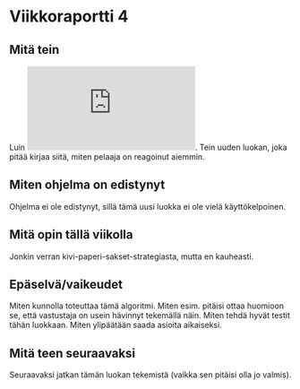 # Viikkoraportti 4

## Mitä tein
Luin ![tämän sivun](https://www.neilpomerleau.com/posts/wp-content/uploads/rps-report.pdf). Tein uuden luokan, joka pitää kirjaa siitä, miten pelaaja on reagoinut aiemmin.

## Miten ohjelma on edistynyt
Ohjelma ei ole edistynyt, sillä tämä uusi luokka ei ole vielä käyttökelpoinen.

## Mitä opin tällä viikolla
Jonkin verran kivi-paperi-sakset-strategiasta, mutta en kauheasti.

## Epäselvä/vaikeudet
Miten kunnolla toteuttaa tämä algoritmi. Miten esim. pitäisi ottaa huomioon se, että vastustaja on usein hävinnyt tekemällä näin. Miten tehdä hyvät testit tähän luokkaan. Miten ylipäätään saada asioita aikaiseksi.

## Mitä teen seuraavaksi
Seuraavaksi jatkan tämän luokan tekemistä (vaikka sen pitäisi olla jo valmis).
